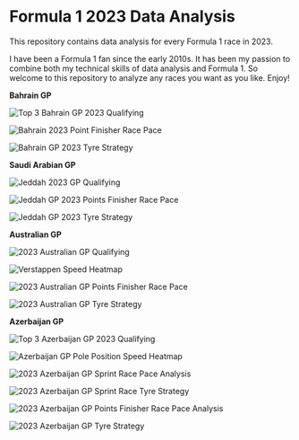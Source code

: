 # Formula 1 2023 Data Analysis
This repository contains data analysis for every Formula 1 race in 2023.

I have been a Formula 1 fan since the early 2010s. It has been my passion to combine both my technical skills of data analysis and Formula 1. So welcome to this repository to analyze any races you want as you like. Enjoy!

**Bahrain GP**

![Top 3 Bahrain GP 2023 Qualifying](https://user-images.githubusercontent.com/93969104/229261980-fa624a4c-d987-449e-9424-9d10fe34df6b.png)

![Bahrain 2023 Point Finisher Race Pace](https://user-images.githubusercontent.com/93969104/229261986-16bce849-709d-4789-950c-b28d54ba8027.png)

![Bahrain GP 2023 Tyre Strategy](https://user-images.githubusercontent.com/93969104/229262004-27d7c10e-7ce9-424d-9681-434a3a1c32f3.png)

**Saudi Arabian GP**

![Jeddah 2023 GP Qualifying](https://user-images.githubusercontent.com/93969104/229264020-ceb4e2c9-94e5-486f-b154-d77a33d9e984.png)

![Jeddah GP 2023 Points Finisher Race Pace](https://user-images.githubusercontent.com/93969104/229264023-756b8012-757c-4830-a38e-2b993ed498db.png)

![Jeddah GP 2023 Tyre Strategy](https://user-images.githubusercontent.com/93969104/229264028-50740254-c794-4e94-a059-c6b86649baf2.png)

**Australian GP**

![2023 Australian GP Qualifying](https://user-images.githubusercontent.com/93969104/229273256-c8ca724b-8e83-4a81-80d8-434f191302ff.png)

![Verstappen Speed Heatmap](https://user-images.githubusercontent.com/93969104/229273595-4cadcbf3-ef2e-43a1-baaa-477979511d13.png)

![2023 Australian GP Points Finisher Race Pace](https://user-images.githubusercontent.com/93969104/229364709-be4aa012-8890-41d5-abdb-ac40ffaafb18.png)

![2023 Australian GP Tyre Strategy](https://user-images.githubusercontent.com/93969104/229364712-ec149778-6483-40bb-84cc-19528d31f42d.png)

**Azerbaijan GP**

![Top 3 Azerbaijan GP 2023 Qualifying](https://user-images.githubusercontent.com/93969104/236511212-76533971-829e-4d01-b844-9be09f7c7e03.png)

![Azerbaijan GP Pole Position Speed Heatmap](https://user-images.githubusercontent.com/93969104/236511242-9b182510-be02-45c9-9a19-24b21c92dc08.png)

![2023 Azerbaijan GP Sprint Race Pace Analysis](https://user-images.githubusercontent.com/93969104/236511302-d39aed2d-ffc4-4d1c-b3ca-ad92b98c4de5.png)

![2023 Azerbaijan GP Sprint Race Tyre Strategy](https://user-images.githubusercontent.com/93969104/236511336-eaee0947-d6bb-4886-bf44-126ea79c9985.png)

![2023 Azerbaijan GP Points Finisher Race Pace Analysis](https://user-images.githubusercontent.com/93969104/236511515-d7fecc98-b6a3-4624-b0a1-da0408ba7325.png)

![2023 Azerbaijan GP Tyre Strategy](https://user-images.githubusercontent.com/93969104/236511538-5541c479-9f9d-4857-8e6e-614bcd90e2af.png)
